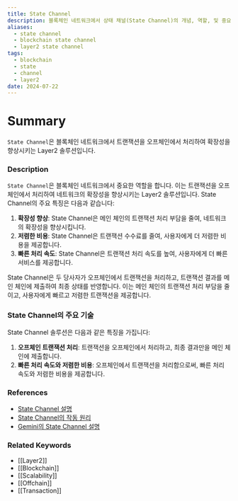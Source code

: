 ```yaml
---
title: State Channel
description: 블록체인 네트워크에서 상태 채널(State Channel)의 개념, 역할, 및 중요성을 다룹니다.
aliases:
  - state channel
  - blockchain state channel
  - layer2 state channel
tags:
  - blockchain
  - state
  - channel
  - layer2
date: 2024-07-22
---
```


# Summary

`State Channel`은 블록체인 네트워크에서 트랜잭션을 오프체인에서 처리하여 확장성을 향상시키는 Layer2 솔루션입니다.

### Description

`State Channel`은 블록체인 네트워크에서 중요한 역할을 합니다. 이는 트랜잭션을 오프체인에서 처리하여 네트워크의 확장성을 향상시키는 Layer2 솔루션입니다. State Channel의 주요 특징은 다음과 같습니다:

1. **확장성 향상**: State Channel은 메인 체인의 트랜잭션 처리 부담을 줄여, 네트워크의 확장성을 향상시킵니다.
2. **저렴한 비용**: State Channel은 트랜잭션 수수료를 줄여, 사용자에게 더 저렴한 비용을 제공합니다.
3. **빠른 처리 속도**: State Channel은 트랜잭션 처리 속도를 높여, 사용자에게 더 빠른 서비스를 제공합니다.

State Channel은 두 당사자가 오프체인에서 트랜잭션을 처리하고, 트랜잭션 결과를 메인 체인에 제출하여 최종 상태를 반영합니다. 이는 메인 체인의 트랜잭션 처리 부담을 줄이고, 사용자에게 빠르고 저렴한 트랜잭션을 제공합니다.

### State Channel의 주요 기술

State Channel 솔루션은 다음과 같은 특징을 가집니다:

1. **오프체인 트랜잭션 처리**: 트랜잭션을 오프체인에서 처리하고, 최종 결과만을 메인 체인에 제출합니다.
2. **빠른 처리 속도와 저렴한 비용**: 오프체인에서 트랜잭션을 처리함으로써, 빠른 처리 속도와 저렴한 비용을 제공합니다.

### References

- [State Channel 설명](https://en.wikipedia.org/wiki/State_Channel)
- [State Channel의 작동 원리](https://ethereum.org/en/glossary/#state-channel)
- [Gemini의 State Channel 설명](https://www.gemini.com/cryptopedia/search?query=state-channel)

### Related Keywords

- [[Layer2]]
- [[Blockchain]]
- [[Scalability]]
- [[Offchain]]
- [[Transaction]]
